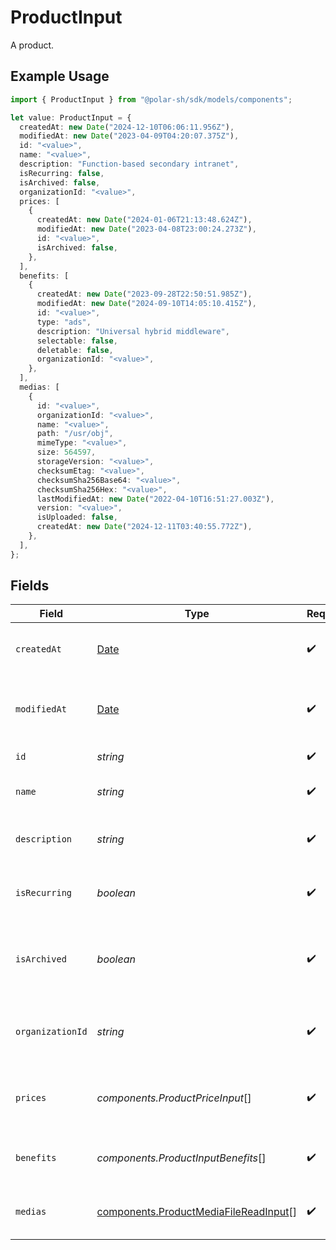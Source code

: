 # ProductInput

A product.

## Example Usage

```typescript
import { ProductInput } from "@polar-sh/sdk/models/components";

let value: ProductInput = {
  createdAt: new Date("2024-12-10T06:06:11.956Z"),
  modifiedAt: new Date("2023-04-09T04:20:07.375Z"),
  id: "<value>",
  name: "<value>",
  description: "Function-based secondary intranet",
  isRecurring: false,
  isArchived: false,
  organizationId: "<value>",
  prices: [
    {
      createdAt: new Date("2024-01-06T21:13:48.624Z"),
      modifiedAt: new Date("2023-04-08T23:00:24.273Z"),
      id: "<value>",
      isArchived: false,
    },
  ],
  benefits: [
    {
      createdAt: new Date("2023-09-28T22:50:51.985Z"),
      modifiedAt: new Date("2024-09-10T14:05:10.415Z"),
      id: "<value>",
      type: "ads",
      description: "Universal hybrid middleware",
      selectable: false,
      deletable: false,
      organizationId: "<value>",
    },
  ],
  medias: [
    {
      id: "<value>",
      organizationId: "<value>",
      name: "<value>",
      path: "/usr/obj",
      mimeType: "<value>",
      size: 564597,
      storageVersion: "<value>",
      checksumEtag: "<value>",
      checksumSha256Base64: "<value>",
      checksumSha256Hex: "<value>",
      lastModifiedAt: new Date("2022-04-10T16:51:27.003Z"),
      version: "<value>",
      isUploaded: false,
      createdAt: new Date("2024-12-11T03:40:55.772Z"),
    },
  ],
};
```

## Fields

| Field                                                                                          | Type                                                                                           | Required                                                                                       | Description                                                                                    |
| ---------------------------------------------------------------------------------------------- | ---------------------------------------------------------------------------------------------- | ---------------------------------------------------------------------------------------------- | ---------------------------------------------------------------------------------------------- |
| `createdAt`                                                                                    | [Date](https://developer.mozilla.org/en-US/docs/Web/JavaScript/Reference/Global_Objects/Date)  | :heavy_check_mark:                                                                             | Creation timestamp of the object.                                                              |
| `modifiedAt`                                                                                   | [Date](https://developer.mozilla.org/en-US/docs/Web/JavaScript/Reference/Global_Objects/Date)  | :heavy_check_mark:                                                                             | Last modification timestamp of the object.                                                     |
| `id`                                                                                           | *string*                                                                                       | :heavy_check_mark:                                                                             | The ID of the product.                                                                         |
| `name`                                                                                         | *string*                                                                                       | :heavy_check_mark:                                                                             | The name of the product.                                                                       |
| `description`                                                                                  | *string*                                                                                       | :heavy_check_mark:                                                                             | The description of the product.                                                                |
| `isRecurring`                                                                                  | *boolean*                                                                                      | :heavy_check_mark:                                                                             | Whether the product is a subscription tier.                                                    |
| `isArchived`                                                                                   | *boolean*                                                                                      | :heavy_check_mark:                                                                             | Whether the product is archived and no longer available.                                       |
| `organizationId`                                                                               | *string*                                                                                       | :heavy_check_mark:                                                                             | The ID of the organization owning the product.                                                 |
| `prices`                                                                                       | *components.ProductPriceInput*[]                                                               | :heavy_check_mark:                                                                             | List of available prices for this product.                                                     |
| `benefits`                                                                                     | *components.ProductInputBenefits*[]                                                            | :heavy_check_mark:                                                                             | The benefits granted by the product.                                                           |
| `medias`                                                                                       | [components.ProductMediaFileReadInput](../../models/components/productmediafilereadinput.md)[] | :heavy_check_mark:                                                                             | The medias associated to the product.                                                          |